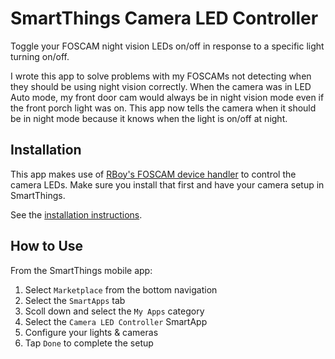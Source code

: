 # SmartThings Camera LED Controller

Toggle your FOSCAM night vision LEDs on/off in response to a specific light turning on/off.

I wrote this app to solve problems with my FOSCAMs not detecting when they should be using night vision correctly. When the camera was in LED Auto mode, my front door cam would always be in night vision mode even if the front porch light was on. This app now tells the camera when it should be in night mode because it knows when the light is on/off at night.

## Installation

This app makes use of [RBoy's FOSCAM device handler](https://community.smartthings.com/t/release-universal-foscam-camera-device-handler-with-live-video-streaming-motion-sensor-alarm-integration/10695) to control the camera LEDs. Make sure you install that first and have your camera setup in SmartThings.

See the [installation instructions](../../../README.md#installation).

## How to Use

From the SmartThings mobile app:

1. Select `Marketplace` from the bottom navigation
2. Select the `SmartApps` tab
3. Scoll down and select the `My Apps` category
4. Select the `Camera LED Controller` SmartApp
5. Configure your lights & cameras
6. Tap `Done` to complete the setup
